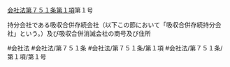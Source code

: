 [会社法第７５１条第１項](会社法＿＿＿＿第７５１条第１項)第１号

持分会社である吸収合併存続会社（以下この節において「吸収合併存続持分会社」という。）及び吸収合併消滅会社の商号及び住所


#会社法
#会社法/第７５１条
#会社法/第７５１条/第１項
#会社法/第７５１条/第１項/第１号
